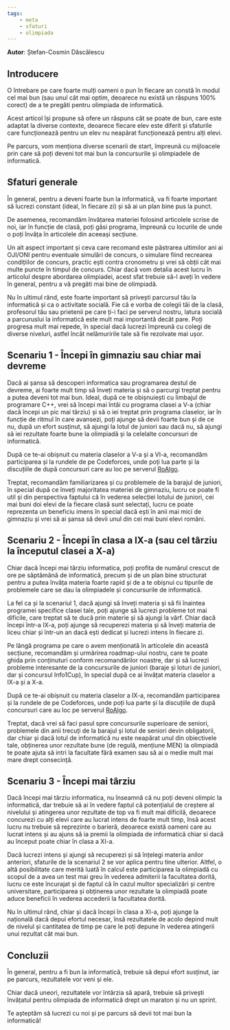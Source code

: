 ```yaml
---
tags:
    - meta
    - sfaturi
    - olimpiada
---
```


**Autor**: Ștefan-Cosmin Dăscălescu

## Introducere

O întrebare pe care foarte mulți oameni o pun în fiecare an constă în modul cel
mai bun (sau unul cât mai optim, deoarece nu există un răspuns $100 \%$ corect)
de a te pregăti pentru olimpiada de informatică.

Acest articol își propune să ofere un răspuns cât se poate de bun, care este
adaptat la diverse contexte, deoarece fiecare elev este diferit și sfaturile
care funcționează pentru un elev nu neapărat funcționează pentru alți elevi.

Pe parcurs, vom menționa diverse scenarii de start, împreună cu mijloacele prin
care să poți deveni tot mai bun la concursurile și olimpiadele de informatică.

## Sfaturi generale

În general, pentru a deveni foarte bun la informatică, va fi foarte important să
lucrezi constant (ideal, în fiecare zi) și să ai un plan bine pus la punct.

De asemenea, recomandăm învățarea materiei folosind articolele scrise de noi,
iar în funcție de clasă, poți găsi programa, împreună cu locurile de unde o poți
învăța în articolele din aceeași secțiune.

Un alt aspect important și ceva care recomand este păstrarea ultimilor ani ai
OJI/ONI pentru eventuale simulări de concurs, o simulare fiind recrearea
condițiilor de concurs, practic ești contra cronometru și vrei să obții cât mai
multe puncte în timpul de concurs. Chiar dacă vom detalia acest lucru în
articolul despre abordarea olimpiadei, acest sfat trebuie să-l aveți în vedere
în general, pentru a vă pregăti mai bine de olimpiadă.

Nu în ultimul rând, este foarte important să privești parcursul tău la
informatică și ca o activitate socială. Fie că e vorba de colegii tăi de la
clasă, profesorul tău sau prietenii pe care ți-i faci pe serverul nostru, latura
socială a parcuruslui la informatică este mult mai importantă decât pare. Poți
progresa mult mai repede, în special dacă lucrezi împreună cu colegi de diverse
niveluri, astfel încât nelămuririle tale să fie rezolvate mai ușor.

## Scenariu 1 - Începi în gimnaziu sau chiar mai devreme

Dacă ai șansa să descoperi informatica sau programarea destul de devreme, ai
foarte mult timp să înveți materia și să o parcurgi treptat pentru a putea
deveni tot mai bun. Ideal, după ce te obișnuiești cu limbajul de programare C++,
vrei să începi mai întâi cu programa clasei a V-a (chiar dacă începi un pic mai
târziu) și să o iei treptat prin programa claselor, iar în funcție de ritmul în
care avansezi, poți ajunge să devii foarte bun și de ce nu, după un efort
susținut, să ajungi la lotul de juniori sau dacă nu, să ajungi să iei rezultate
foarte bune la olimpiadă și la celelalte concursuri de informatică.

După ce te-ai obișnuit cu materia claselor a V-a și a VI-a, recomandăm
participarea și la rundele de pe Codeforces, unde poți lua parte și la
discuțiile de după concursuri care au loc pe serverul
[RoAlgo](https://discord.gg/roalgo).

Treptat, recomandăm familiarizarea și cu problemele de la barajul de juniori, în
special după ce înveți majoritatea materiei de gimnaziu, lucru ce poate fi util
și din perspectiva faptului că în vederea selecției lotului de juniori, cei mai
buni doi elevi de la fiecare clasă sunt selectați, lucru ce poate reprezenta un
beneficiu imens în special dacă ești în anii mai mici de gimnaziu și vrei să ai
șansa să devii unul din cei mai buni elevi români.

## Scenariu 2 - Începi în clasa a IX-a (sau cel târziu la începutul clasei a X-a)

Chiar dacă începi mai târziu informatica, poți profita de numărul crescut de ore
pe săptămână de informatică, precum și de un plan bine structurat pentru a putea
învăța materia foarte rapid și de a te obișnui cu tipurile de problemele care se
dau la olimpiadele și concursurile de informatică.

La fel ca și la scenariul 1, dacă ajungi să înveți materia și să fii înaintea
programei specifice clasei tale, poți ajunge să lucrezi probleme tot mai
dificile, care treptat să te ducă prin materie și să ajungi la vârf. Chiar dacă
începi într-a IX-a, poți ajunge să recuperezi materia și să înveți materia de
liceu chiar și într-un an dacă ești dedicat și lucrezi intens în fiecare zi.

Pe lângă programa pe care o avem menționată în articolele din această secțiune,
recomandăm și urmărirea roadmap-ului nostru, care te poate ghida prin
conținuturi conform recomandărilor noastre, dar și să lucrezi probleme
interesante de la concursurile de juniori (baraje și loturi de juniori, dar și
concursul Info1Cup), în special după ce ai învățat materia claselor a IX-a și a
X-a.

După ce te-ai obișnuit cu materia claselor a IX-a, recomandăm participarea și la
rundele de pe Codeforces, unde poți lua parte și la discuțiile de după
concursuri care au loc pe serverul [RoAlgo](https://discord.gg/roalgo).

Treptat, dacă vrei să faci pasul spre concursurile superioare de seniori,
problemele din anii trecuți de la barajul și lotul de seniori devin obligatorii,
dar chiar și dacă lotul de informatică nu este neapărat unul din obiectivele
tale, obținerea unor rezultate bune (de regulă, mențiune MEN) la olimpiadă te
poate ajuta să intri la facultate fără examen sau să ai o medie mult mai mare
drept consecință.

## Scenariu 3 - Începi mai târziu

Dacă începi mai târziu informatica, nu înseamnă că nu poți deveni olimpic la
informatică, dar trebuie să ai în vedere faptul că potențialul de creștere al
nivelului și atingerea unor rezultate de top va fi mult mai dificilă, deoarece
concurezi cu alți elevi care au lucrat intens de foarte mult timp, însă acest
lucru nu trebuie să reprezinte o barieră, deoarece există oameni care au lucrat
intens și au ajuns să ia premii la olimpiada de informatică chiar si dacă au
început poate chiar în clasa a XI-a.

Dacă lucrezi intens și ajungi să recuperezi și să înțelegi materia anilor
anteriori, sfaturile de la scenariul 2 se vor aplica pentru tine ulterior.
Altfel, o altă posibilitate care merită luată în calcul este participarea la
olimpiadă cu scopul de a avea un test mai greu în vederea admiterii la
facultatea dorită, lucru ce este încurajat și de faptul că în cazul multor
specializări și centre universitare, participarea și obținerea unor rezultate la
olimpiadă poate aduce beneficii în vederea accederii la facultatea dorită.

Nu în ultimul rând, chiar și dacă începi în clasa a XI-a, poți ajunge la
națională dacă depui efortul necesar, însă rezultatele de acolo depind mult de
nivelul și cantitatea de timp pe care le poți depune în vederea atingerii unui
rezultat cât mai bun.

## Concluzii

În general, pentru a fi bun la informatică, trebuie să depui efort susținut, iar
pe parcurs, rezultatele vor veni și ele.

Chiar dacă uneori, rezultatele vor întârzia să apară, trebuie să privești
învățatul pentru olimpiada de informatică drept un maraton și nu un sprint.

Te așteptăm să lucrezi cu noi și pe parcurs să devii tot mai bun la informatică!
